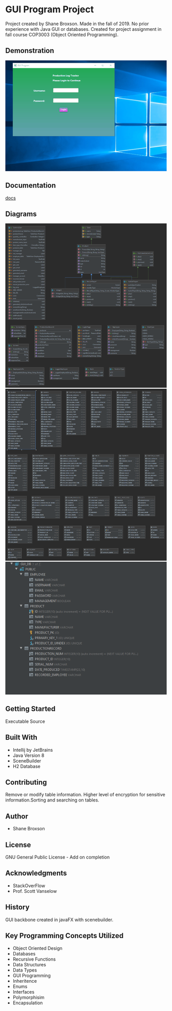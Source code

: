 # GUI Program Project
Project created by Shane Broxson. Made in the fall of 2019. No prior experience with Java GUI or databases. Created for project assignment in fall course COP3003 (Object Oriented Programming). 
## Demonstration
![ProjectGIF](docs/demonstration.gif)
## Documentation
[docs](ShaneBroxson.github.io/GUIProject/docs/index.html)
## Diagrams
![Diagram](docs/GUIProject.png)
![Diagram](docs/GUI_DB.png)
![Diagram](docs/DB.png)
## Getting Started
Executable
Source
## Built With
* Intellij by JetBrains
* Java Version 8
* SceneBuilder
* H2 Database
## Contributing
Remove or modify table information. Higher level of encryption for sensitive information.Sorting and searching on tables.
## Author
* Shane Broxson
## License
GNU General Public License - Add on completion
## Acknowledgments
* StackOverFlow
* Prof. Scott Vanselow 
## History
GUI backbone created in javaFX with scenebuilder.
## Key Programming Concepts Utilized
* Object Oriented Design
* Databases
* Recursive Functions
* Data Structures
* Data Types
* GUI Programming
* Inheritence
* Enums
* Interfaces
* Polymorphisim 
* Encapsulation

